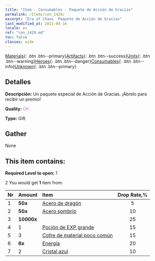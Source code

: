 ```yaml
---
title: "Item - Consumables - Paquete de Acción de Gracias"
permalink: /Items/con_1429/
excerpt: "Era of Chaos  Paquete de Acción de Gracias"
last_modified_at: 2021-04-16
locale: es
ref: "con_1429.md"
toc: false
classes: wide
---
```

 [Materials](/es/Items/){: .btn .btn--primary}[Artifacts](/es/Items/Artifacts/){: .btn .btn--success}[Units](/es/Items/Units/){: .btn .btn--warning}[Heroes](/es/Items/Heroes/){: .btn .btn--danger}[Consumables](/es/Items/Consumables/){: .btn .btn--info}[Unknown](/es/Items/Unknown/){: .btn .btn--primary}

## Detalles
 **Descripción:** Un paquete especial de Acción de Gracias. ¡Ábrelo para recibir un premio!

 **Quality:** <span style="color: #DA70D6">OK</span>

 **Type:** Gift

## Gather

  None

## This item contains:

 **Required Level to open:** 1

 2 You would get **1** item  from:

  | Nr | Amount |     Item    | Drop Rate,% |
  |:---|:-------|:------------|:---------:|
  | 1 |  **50x** | [Acero de dragón](/es/Items/con_880/) | 5 | 
  | 2 |  **50x** | [Acero sombrío](/es/Items/con_881/) | 10 | 
  | 3 |  **10000x** | <i class="fas fa-coins"/> | 25 | 
  | 4 | 1 | [Poción de EXP grande](/es/Items/con_702/) | 15 | 
  | 5 | 3 | [Cofre de material poco común](/es/Items/con_757/) | 15 | 
  | 6 |  **6x** | [Energía](/es/Items/con_900/) | 20 | 
  | 7 | 2 | [Cristal azul](/es/Items/con_716/) | 10 | 
